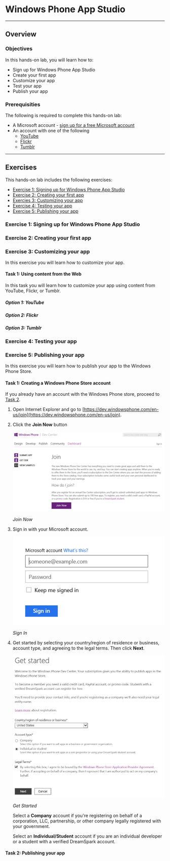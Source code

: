 <a name="Title"></a>
# Windows Phone App Studio #

---
<a name="Overview"></a>
## Overview ##

<a name="Objectives"></a>
### Objectives ###

In this hands-on lab, you will learn how to:

- Sign up for Windows Phone App Studio
- Create your first app
- Customize your app
- Test your app
- Publish your app

<a name="Prerequisites"></a>
### Prerequisities ###

The following is required to complete this hands-on lab:
- A Microsoft account - [sign up for a free Microsoft account](https://signup.live.com)
- An account with one of the following
	- [YouTube](http://youtube.com)
	- [Flickr](http://flickr.com)
	- [Tumblr](http://tumblr.com)

---
<a name="Exercises"></a>
## Exercises ##

This hands-on lab includes the following exercises:
- [Exercise 1: Signing up for Windows Phone App Studio](#Exercise1)
- [Exercise 2: Creating your first app](#Exercise2)
- [Exercies 3: Customizing your app](#Exercise3)
- [Exercise 4: Testing your app](#Exercise4)
- [Exercise 5: Publishing your app](#Exercise5)

<a name="Exercise1"></a>
### Exercise 1: Signing up for Windows Phone App Studio ###

<a name="Exercise2"></a>
### Exercise 2: Creating your first app ###

<a name="Exercise3"></a>
### Exercise 3: Customizing your app ###

In this exercise you will learn how to customize your app. 

<a name="Ex3Task1"></a>
#### Task 1: Using content from the Web ####

In this task you will learn how to customize your app using content from YouTube, Flickr, or Tumblr. 

<a name="Ex3Task1Option1"></a>
##### Option 1: YouTube #####

<a name="Ex3Task1Option2"></a>
##### Option 2: Flickr #####

<a name="Ex3Task1Option3"></a>
##### Option 3: Tumblr #####

<a name="Exercise4"></a>
### Exercise 4: Testing your app ###

<a name="Exercise5"></a>
### Exercise 5: Publishing your app ###

In this exercise you will learn how to publish your app to the Windows Phone Store.

<a name="Ex5Task1"></a>
#### Task 1: Creating a Windows Phone Store account ####

If you already have an account with the Windows Phone store, proceed to [Task 2](#Ex5Task2).

1. Open Internet Explorer and go to [https://dev.windowsphone.com/en-us/join](https://dev.windowsphone.com/en-us/join).

1. Click the **Join Now** button

	![Join Now](images/ex5task1-01-join-now.PNG "Join Now")

	_Join Now_

1. Sign in with your Microsoft account.

	![Sign In](images/ex5task1-02-sign-in.PNG "Sign In")

	_Sign In_

1.	Get started by selecting your country/region of residence or business, account type, and agreeing to the legal terms. Then click **Next**.

	![Get Started](images/ex5task1-03-get-started.PNG "Get Started")

	_Get Started_

	Select a **Company** account if you're registering on behalf of a corporation, LLC, partnership, or other company legally registered with your government.

	Select an **Individual/Student** account if you are an individual developer or a student with a verified DreamSpark account. 

<a name="Ex5Task2"></a>
#### Task 2: Publishing your app ####